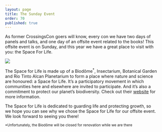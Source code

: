 ```yaml
---
layout: page
title: The Sunday Event
order: 70
published: true
---
```


As former CrossingsCon goers will know, every con we have two days of panels and talks, and one day of an offsite event related to the books! This offsite event is on Sunday, and this year we have a great place to visit with you: the Space For Life.

<img src="{{ site.baseurl }}/images/space-for-life.jpg">

The Space for Life is made up of a Biodôme<sup>*</sup>, Insectarium, Botanical Garden and Rio Tinto Alcan Planetarium to form a place where nature and science are honoured: a Space for Life. It’s a participatory movement in which communities here and elsewhere are invited to participate. And it’s also a commitment to protect our planet’s biodiversity. Check out their [website](http://espacepourlavie.ca/en) for more information.

The Space for Life is dedicated to guarding life and protecting growth, so we hope you can see why we chose the Space for Life for our offsite event. We look forward to seeing you there!

<sup>*Unfortunately, the Biodôme will be closed for renovation while we are there</sup>